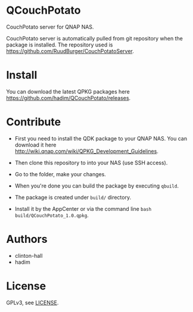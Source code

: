 # QCouchPotato

CouchPotato server for QNAP NAS.

CouchPotato server is automatically pulled from git repository when the package is installed. The repository used is https://github.com/RuudBurger/CouchPotatoServer.

# Install

You can download the latest QPKG packages here https://github.com/hadim/QCouchPotato/releases.

# Contribute

- First you need to install the QDK package to your QNAP NAS. You can download it here http://wiki.qnap.com/wiki/QPKG_Development_Guidelines.

- Then clone this repository to into your NAS (use SSH access).

- Go to the folder, make your changes.

- When you're done you can build the package by executing `qbuild`.

- The package is created under `build/` directory.

- Install it by the AppCenter or via the command line `bash build/QCouchPotato_1.0.qpkg`.

# Authors

- clinton-hall
- hadim

# License

GPLv3, see [LICENSE](LICENSE).
